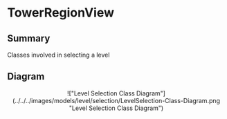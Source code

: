 # TowerRegionView

## Summary
Classes involved in selecting a level

## Diagram
<center>
!["Level Selection Class Diagram"](../../../images/models/level/selection/LevelSelection-Class-Diagram.png "Level Selection Class Diagram")
</center>
